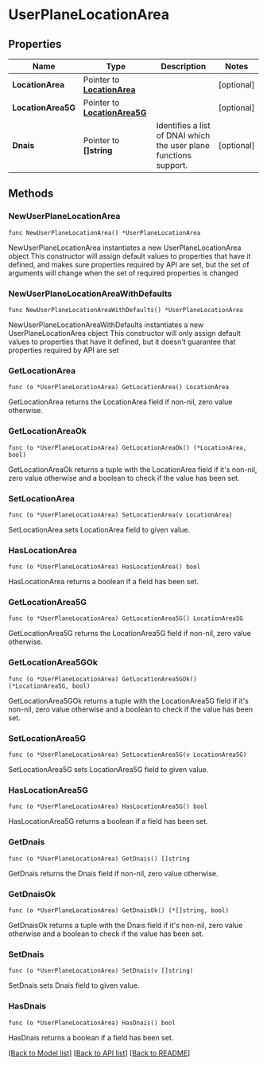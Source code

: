 # UserPlaneLocationArea

## Properties

Name | Type | Description | Notes
------------ | ------------- | ------------- | -------------
**LocationArea** | Pointer to [**LocationArea**](LocationArea.md) |  | [optional] 
**LocationArea5G** | Pointer to [**LocationArea5G**](LocationArea5G.md) |  | [optional] 
**Dnais** | Pointer to **[]string** | Identifies a list of DNAI which the user plane functions support. | [optional] 

## Methods

### NewUserPlaneLocationArea

`func NewUserPlaneLocationArea() *UserPlaneLocationArea`

NewUserPlaneLocationArea instantiates a new UserPlaneLocationArea object
This constructor will assign default values to properties that have it defined,
and makes sure properties required by API are set, but the set of arguments
will change when the set of required properties is changed

### NewUserPlaneLocationAreaWithDefaults

`func NewUserPlaneLocationAreaWithDefaults() *UserPlaneLocationArea`

NewUserPlaneLocationAreaWithDefaults instantiates a new UserPlaneLocationArea object
This constructor will only assign default values to properties that have it defined,
but it doesn't guarantee that properties required by API are set

### GetLocationArea

`func (o *UserPlaneLocationArea) GetLocationArea() LocationArea`

GetLocationArea returns the LocationArea field if non-nil, zero value otherwise.

### GetLocationAreaOk

`func (o *UserPlaneLocationArea) GetLocationAreaOk() (*LocationArea, bool)`

GetLocationAreaOk returns a tuple with the LocationArea field if it's non-nil, zero value otherwise
and a boolean to check if the value has been set.

### SetLocationArea

`func (o *UserPlaneLocationArea) SetLocationArea(v LocationArea)`

SetLocationArea sets LocationArea field to given value.

### HasLocationArea

`func (o *UserPlaneLocationArea) HasLocationArea() bool`

HasLocationArea returns a boolean if a field has been set.

### GetLocationArea5G

`func (o *UserPlaneLocationArea) GetLocationArea5G() LocationArea5G`

GetLocationArea5G returns the LocationArea5G field if non-nil, zero value otherwise.

### GetLocationArea5GOk

`func (o *UserPlaneLocationArea) GetLocationArea5GOk() (*LocationArea5G, bool)`

GetLocationArea5GOk returns a tuple with the LocationArea5G field if it's non-nil, zero value otherwise
and a boolean to check if the value has been set.

### SetLocationArea5G

`func (o *UserPlaneLocationArea) SetLocationArea5G(v LocationArea5G)`

SetLocationArea5G sets LocationArea5G field to given value.

### HasLocationArea5G

`func (o *UserPlaneLocationArea) HasLocationArea5G() bool`

HasLocationArea5G returns a boolean if a field has been set.

### GetDnais

`func (o *UserPlaneLocationArea) GetDnais() []string`

GetDnais returns the Dnais field if non-nil, zero value otherwise.

### GetDnaisOk

`func (o *UserPlaneLocationArea) GetDnaisOk() (*[]string, bool)`

GetDnaisOk returns a tuple with the Dnais field if it's non-nil, zero value otherwise
and a boolean to check if the value has been set.

### SetDnais

`func (o *UserPlaneLocationArea) SetDnais(v []string)`

SetDnais sets Dnais field to given value.

### HasDnais

`func (o *UserPlaneLocationArea) HasDnais() bool`

HasDnais returns a boolean if a field has been set.


[[Back to Model list]](../README.md#documentation-for-models) [[Back to API list]](../README.md#documentation-for-api-endpoints) [[Back to README]](../README.md)


